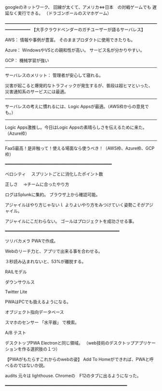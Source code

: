 googleのネットワーク、
回線が太くて、アメリカ⇔日本　の対戦ゲームでも
遅延なく実行できる。
（ドラゴンボールのスマホゲーム）

━━━━━━━━━━━━━━━━━━━━━━━━━━━━━━━━━━━━━━━━━━
【大手クラウドベンダーのガチユーザーが語るサーバレス】

AWS：
情報や事例が豊富。
そのままプロダクトに使用できたりも。


Azure：
WindowsやVSとの親和性が高い。
サービス名が分かりやすい。

GCP：
機械学習が強い


--------------------------------------------------------------
サーバレスのメリット：
管理者が安心して寝れる。

災害が起こると爆発的なトラフィックが発生するが、普段は超ヒマといった、
災害通知系のサービスには最適。

--------------------------------------------------------------
サーバレスの考えに慣れるには、Logic Appsが最適。（AWS枠からの意見でも。）

--------------------------------------------------------------
Logic Apps激推し。今日はLogic Appsの素晴らしさを伝えるために来た。（Azure枠）

--------------------------------------------------------------
FaaS最高！是非触って！使える場面なら使うべき！（AWS枠、Azure枠、GCP枠）


━━━━━━━━━━━━━━━━━━━━━━━━━━━━━━━━━━━━━━━━━━

ベロシティ
　スプリントごとに消化したポイント数


正しさ
　→チームに合ったやり方


ログはSplunkに集約。
ブラウザ上から確認可能。


アジャイルはやり方じゃないｌ
よりよいやり方をみつけていく姿勢こそがアジャイル。

アジャイルにこだわらない。
ゴールはプロジェクトを成功させる事。


━━━━━━━━━━━━━━━━━━━━━━━━━━━━━━━━━━━━━━━━━━━━━

ツリバカメラ
PWAで作成。


Webのリーチ力と、アプリで出来る事を合わせる。


３秒読み込まれないと、53%が離脱する。

RAILモデル


ダウンサウルス


Twitter Lite


PWAはPCでも扱えるようになる。


オブジェクト指向データベース


スマホのセンサー
「水平器」
で検索。



A/B テスト


デスクトップPWA
Electronと同じ領域。
（web技術のデスクトップアプリケーションを作る選択肢の１つ）


【PWAがもたらすこれからのwebの姿】
Add To Homeができれば、PWAと呼べるのではないか説。


audits
元々は lighthouse.
Chromeの　F12のタブに出るようになった。

━━━━━━━━━━━━━━━━━━━━━━━━━━━━━━━━━━━━━━━━━━━━━━━━






